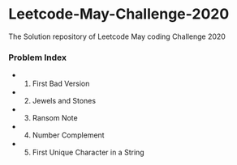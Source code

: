# Leetcode-May-Challenge-2020
The Solution repository of Leetcode May coding Challenge 2020  

### Problem Index  
* 1) First Bad Version  
* 2) Jewels and Stones  
* 3) Ransom Note  
* 4) Number Complement  
* 5) First Unique Character in a String  
